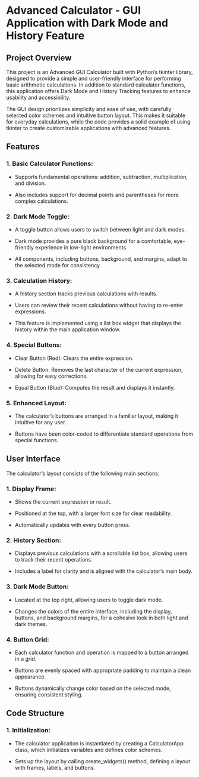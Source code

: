 # Advanced Calculator - GUI Application with Dark Mode and History Feature

## Project Overview

This project is an Advanced GUI Calculator built with Python’s tkinter library, designed to provide a simple and user-friendly interface for 
performing basic arithmetic calculations. In addition to standard calculator functions, this application offers Dark Mode and History Tracking 
features to enhance usability and accessibility.

The GUI design prioritizes simplicity and ease of use, with carefully selected color schemes and intuitive button layout.
This makes it suitable for everyday calculations, while the code provides a solid example of using tkinter to create customizable applications with advanced features.

## Features

### 1. Basic Calculator Functions:
- Supports fundamental operations: addition, subtraction, multiplication, and division.

- Also includes support for decimal points and parentheses for more complex calculations.

### 2. Dark Mode Toggle:
- A toggle button allows users to switch between light and dark modes.

- Dark mode provides a pure black background for a comfortable, eye-friendly experience in low-light environments.

- All components, including buttons, background, and margins, adapt to the selected mode for consistency.

### 3. Calculation History:
- A history section tracks previous calculations with results.

- Users can review their recent calculations without having to re-enter expressions.

- This feature is implemented using a list box widget that displays the history within the main application window.

### 4. Special Buttons:
- Clear Button (Red): Clears the entire expression.

- Delete Button: Removes the last character of the current expression, allowing for easy corrections.

- Equal Button (Blue): Computes the result and displays it instantly.

### 5. Enhanced Layout:
- The calculator’s buttons are arranged in a familiar layout, making it intuitive for any user.

- Buttons have been color-coded to differentiate standard operations from special functions.

## User Interface

The calculator’s layout consists of the following main sections:

### 1. Display Frame:
- Shows the current expression or result.

- Positioned at the top, with a larger font size for clear readability.

- Automatically updates with every button press.

### 2. History Section:
- Displays previous calculations with a scrollable list box, allowing users to track their recent operations.

- Includes a label for clarity and is aligned with the calculator’s main body.

### 3. Dark Mode Button:
- Located at the top right, allowing users to toggle dark mode.

- Changes the colors of the entire interface, including the display, buttons, and background margins, for a cohesive look in both light and dark themes.

### 4. Button Grid:
- Each calculator function and operation is mapped to a button arranged in a grid.

- Buttons are evenly spaced with appropriate padding to maintain a clean appearance.

- Buttons dynamically change color based on the selected mode, ensuring consistent styling.

## Code Structure

### 1. Initialization:
- The calculator application is instantiated by creating a CalculatorApp class, which initializes variables and defines color schemes.

- Sets up the layout by calling create_widgets() method, defining a layout with frames, labels, and buttons.






